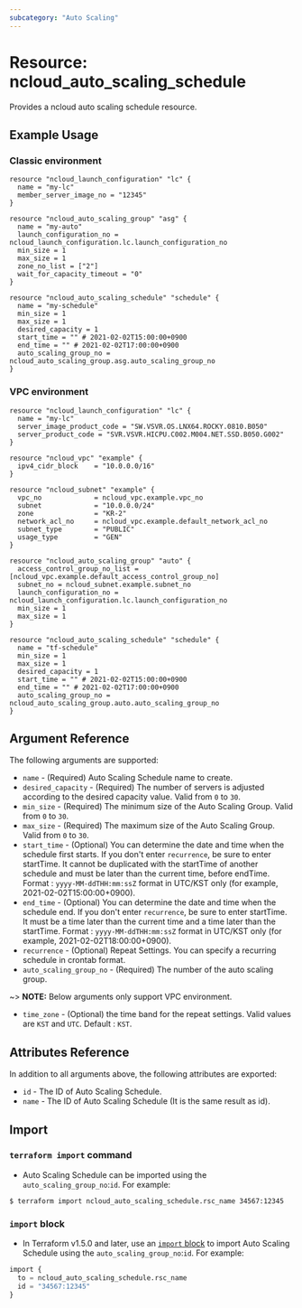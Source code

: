 ```yaml
---
subcategory: "Auto Scaling"
---
```



# Resource: ncloud_auto_scaling_schedule

Provides a ncloud auto scaling schedule resource.

## Example Usage
### Classic environment
```hcl
resource "ncloud_launch_configuration" "lc" {
  name = "my-lc"
  member_server_image_no = "12345"
}

resource "ncloud_auto_scaling_group" "asg" {
  name = "my-auto"
  launch_configuration_no = ncloud_launch_configuration.lc.launch_configuration_no
  min_size = 1
  max_size = 1
  zone_no_list = ["2"]
  wait_for_capacity_timeout = "0"
}

resource "ncloud_auto_scaling_schedule" "schedule" {
  name = "my-schedule"
  min_size = 1
  max_size = 1
  desired_capacity = 1
  start_time = "" # 2021-02-02T15:00:00+0900
  end_time = "" # 2021-02-02T17:00:00+0900
  auto_scaling_group_no = ncloud_auto_scaling_group.asg.auto_scaling_group_no
}
```
### VPC environment
```hcl
resource "ncloud_launch_configuration" "lc" {
  name = "my-lc"
  server_image_product_code = "SW.VSVR.OS.LNX64.ROCKY.0810.B050"
  server_product_code = "SVR.VSVR.HICPU.C002.M004.NET.SSD.B050.G002"
}

resource "ncloud_vpc" "example" {
  ipv4_cidr_block    = "10.0.0.0/16"
}

resource "ncloud_subnet" "example" {
  vpc_no             = ncloud_vpc.example.vpc_no
  subnet             = "10.0.0.0/24"
  zone               = "KR-2"
  network_acl_no     = ncloud_vpc.example.default_network_acl_no
  subnet_type        = "PUBLIC"
  usage_type         = "GEN"
}

resource "ncloud_auto_scaling_group" "auto" {
  access_control_group_no_list = [ncloud_vpc.example.default_access_control_group_no]
  subnet_no = ncloud_subnet.example.subnet_no
  launch_configuration_no = ncloud_launch_configuration.lc.launch_configuration_no
  min_size = 1
  max_size = 1
}

resource "ncloud_auto_scaling_schedule" "schedule" {
  name = "tf-schedule"
  min_size = 1
  max_size = 1
  desired_capacity = 1
  start_time = "" # 2021-02-02T15:00:00+0900
  end_time = "" # 2021-02-02T17:00:00+0900
  auto_scaling_group_no = ncloud_auto_scaling_group.auto.auto_scaling_group_no
}
```

## Argument Reference

The following arguments are supported:

* `name` - (Required) Auto Scaling Schedule name to create.
* `desired_capacity` - (Required) The number of servers is adjusted according to the desired capacity value. Valid from `0` to `30`.
* `min_size` - (Required) The minimum size of the Auto Scaling Group. Valid from `0` to `30`.
* `max_size` - (Required) The maximum size of the Auto Scaling Group. Valid from `0` to `30`.
* `start_time` - (Optional) You can determine the date and time when the schedule first starts. If you don't enter `recurrence`, be sure to enter startTime. It cannot be duplicated with the startTime of another schedule and must be later than the current time, before endTime. Format : `yyyy-MM-ddTHH:mm:ssZ` format in UTC/KST only (for example, 2021-02-02T15:00:00+0900).
* `end_time` - (Optional) You can determine the date and time when the schedule end. If you don't enter `recurrence`, be sure to enter startTime. 
It must be a time later than the current time and a time later than the startTime. Format : `yyyy-MM-ddTHH:mm:ssZ` format in UTC/KST only (for example, 2021-02-02T18:00:00+0900).
* `recurrence` - (Optional) Repeat Settings. You can specify a recurring schedule in crontab format.
* `auto_scaling_group_no` - (Required) The number of the auto scaling group.

~> **NOTE:** Below arguments only support VPC environment.

* `time_zone` - (Optional) the time band for the repeat settings. Valid values are `KST` and `UTC`. Default : `KST`.

## Attributes Reference

In addition to all arguments above, the following attributes are exported:

* `id` - The ID of Auto Scaling Schedule.
* `name` - The ID of Auto Scaling Schedule (It is the same result as id).

## Import

### `terraform import` command

* Auto Scaling Schedule can be imported using the `auto_scaling_group_no`:`id`. For example:

```console
$ terraform import ncloud_auto_scaling_schedule.rsc_name 34567:12345
```

### `import` block

* In Terraform v1.5.0 and later, use an [`import` block](https://developer.hashicorp.com/terraform/language/import) to import Auto Scaling Schedule using the `auto_scaling_group_no`:`id`. For example:

```terraform
import {
  to = ncloud_auto_scaling_schedule.rsc_name
  id = "34567:12345"
}
```
